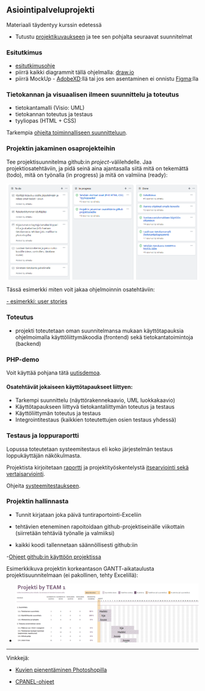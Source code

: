 ## Asiointipalveluprojekti

Materiaali täydentyy kurssin edetessä

- Tutustu [projektikuvaukseen](https://omaareena-my.sharepoint.com/:b:/g/personal/tiina_partanen_edu_tampere_fi/EVFbPKE62pRCvnffQl0XExsBYvsOqIbAeDwYFy5VaddycQ?e=3hA33J) ja tee sen pohjalta seuraavat suunnitelmat

### Esitutkimus

- [esitutkimusohje](../systeemityo/esitutkimus_uusi.md)
- piirrä kaikki diagrammit tällä ohjelmalla: [draw.io](http://draw.io)
- piirrä MockUp - [AdobeXD](https://www.adobe.com/fi/products/xd.html):llä tai jos sen asentaminen ei onnistu [Figma](https://www.figma.com/):lla

### Tietokannan ja visuaalisen ilmeen suunnittelu ja toteutus

- tietokantamalli (Visio: UML)
- tietokannan toteutus ja testaus
- tyyliopas (HTML + CSS)

Tarkempia [ohjeita toiminnalliseen suunnitteluun](../systeemityo/toiminnallinen.html).

### Projektin jakaminen osaprojekteihin

Tee projektisuunnitelma github:in *project*-välilehdelle. Jaa projektiosatehtäviin, ja pidä seinä aina ajantasalla siitä mitä on tekemättä (todo), mitä on työnalla (in progress) ja mitä on valmiina (ready):

![kanba](./img/kanba.PNG)

Tässä esimerkki miten voit jakaa ohjelmoinnin osatehtäviin:

[- esimerkki: user stories](./userstories.html)

### Toteutus

- projekti toteutetaan oman suunnitelmansa mukaan käyttötapauksia ohjelmoimalla käyttöliittymäkoodia (frontend) sekä tietokantatoimintoja (backend)

### PHP-demo

Voit käyttää pohjana tätä [uutisdemoa](./news-demo.html).

#### Osatehtävät jokaiseen käyttötapaukseet liittyen:

- Tarkempi suunnittelu (näyttörakennekaavio, UML luokkakaavio)
- Käyttötapaukseen liittyvä tietokantaliittymän toteutus ja testaus
- Käyttöliittymän toteutus ja testaus
- Integrointitestaus (kaikkien toteutettujen osien testaus yhdessä)

### Testaus ja loppuraportti

Lopussa toteutetaan systeemitestaus eli koko järjestelmän testaus loppukäyttäjän näkökulmasta.

Projektista kirjoitetaan [raportti](http://www.leeniemi.net/proj19/apumateriali/WebMagiaProjektin_loppuraportti.pdf) ja projektityöskentelystä [itsearviointi sekä vertaisarviointi](https://omaareena-my.sharepoint.com/:w:/g/personal/tiina_partanen_edu_tampere_fi/ETibQLkTNhRFrbnSgoavirABFVuNBW6edN2IRveorX6G6A?e=kcKW8v).

Ohjeita [systeemitestaukseen](../testaus/index.html).

### Projektin hallinnasta

- Tunnit kirjataan joka päivä tuntiraportointi-Exceliin
- tehtävien eteneminen rapoitoidaan github-projektiseinälle viikottain (siirretään tehtäviä työnalle ja valmiiksi)

- kaikki koodi tallennetaan säännöllisesti github:iin

-[Ohjeet github:in käyttöön projektissa](https://otredu.github.io/github/projektityo.html)

Esimerkkikuva projektin korkeantason GANTT-aikataulusta projektisuunnitelmaan (ei pakollinen, tehty Excelillä):

- ![Projekti GANTT](./img/gantt_excel.PNG)

---
Vinkkejä:

- [Kuvien pienentäminen Photoshopilla](./images.html)

- [CPANEL-ohjeet](./cpanel.html)
